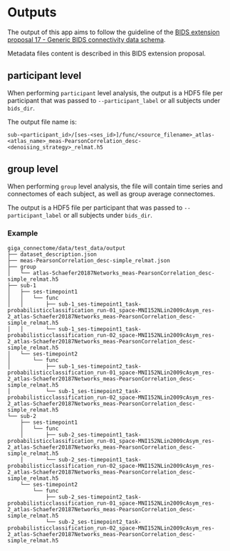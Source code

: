 # Outputs

The output of this app aims to follow the guideline
of the [BIDS extension proposal 17 - Generic BIDS connectivity data schema](https://bids.neuroimaging.io/bep017).

Metadata files content is described in this BIDS extension proposal.

## participant level

When performing `participant` level analysis, the output is a HDF5 file per participant that was passed to `--participant_label` or all subjects under `bids_dir`.

The output file name is:

```
sub-<participant_id>/[ses-<ses_id>]/func/<source_filename>_atlas-<atlas_name>_meas-PearsonCorrelation_desc-<denoising_strategy>_relmat.h5
```

## group level

When performing `group` level analysis,
the file will contain time series and connectomes of each subject,
as well as group average connectomes.

The output is a HDF5 file per participant that was passed to `--participant_label` or all subjects under `bids_dir`.

### Example

```
giga_connectome/data/test_data/output
├── dataset_description.json
├── meas-PearsonCorrelation_desc-simple_relmat.json
├── group
│   └── atlas-Schaefer20187Networks_meas-PearsonCorrelation_desc-simple_relmat.h5
├── sub-1
│   ├── ses-timepoint1
│   │   └── func
│   │       ├── sub-1_ses-timepoint1_task-probabilisticclassification_run-01_space-MNI152NLin2009cAsym_res-2_atlas-Schaefer20187Networks_meas-PearsonCorrelation_desc-simple_relmat.h5
│   │       └── sub-1_ses-timepoint1_task-probabilisticclassification_run-02_space-MNI152NLin2009cAsym_res-2_atlas-Schaefer20187Networks_meas-PearsonCorrelation_desc-simple_relmat.h5
│   └── ses-timepoint2
│       └── func
│           ├── sub-1_ses-timepoint2_task-probabilisticclassification_run-01_space-MNI152NLin2009cAsym_res-2_atlas-Schaefer20187Networks_meas-PearsonCorrelation_desc-simple_relmat.h5
│           └── sub-1_ses-timepoint2_task-probabilisticclassification_run-02_space-MNI152NLin2009cAsym_res-2_atlas-Schaefer20187Networks_meas-PearsonCorrelation_desc-simple_relmat.h5
└── sub-2
    ├── ses-timepoint1
    │   └── func
    │       ├── sub-2_ses-timepoint1_task-probabilisticclassification_run-01_space-MNI152NLin2009cAsym_res-2_atlas-Schaefer20187Networks_meas-PearsonCorrelation_desc-simple_relmat.h5
    │       └── sub-2_ses-timepoint1_task-probabilisticclassification_run-02_space-MNI152NLin2009cAsym_res-2_atlas-Schaefer20187Networks_meas-PearsonCorrelation_desc-simple_relmat.h5
    └── ses-timepoint2
        └── func
            ├── sub-2_ses-timepoint2_task-probabilisticclassification_run-01_space-MNI152NLin2009cAsym_res-2_atlas-Schaefer20187Networks_meas-PearsonCorrelation_desc-simple_relmat.h5
            └── sub-2_ses-timepoint2_task-probabilisticclassification_run-02_space-MNI152NLin2009cAsym_res-2_atlas-Schaefer20187Networks_meas-PearsonCorrelation_desc-simple_relmat.h5
```
